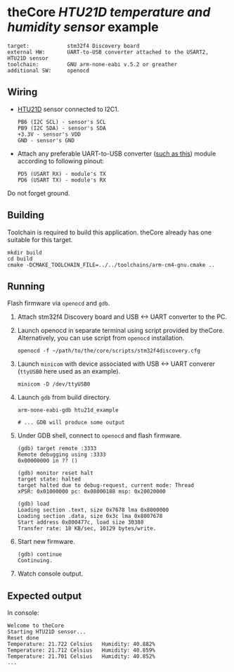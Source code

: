# theCore _HTU21D temperature and humidity sensor_ example

 ```
 target:            stm32f4 Discovery board
 external HW:       UART-to-USB converter attached to the USART2, HTU21D sensor
 toolchain:         GNU arm-none-eabi v.5.2 or greather
 additional SW:     openocd
 ```

## Wiring

 - [HTU21D](https://cdn-shop.adafruit.com/datasheets/1899_HTU21D.pdf) sensor connected to I2C1.
   ```
   PB6 (I2C SCL) - sensor's SCL
   PB9 (I2C SDA) - sensor's SDA
   +3.3V - sensor's VDD
   GND - sensor's GND
   ```

 - Attach any preferable UART-to-USB converter ([such as this](http://www.geekfactory.mx/wp-content/uploads/2013/06/converdidor_usb_ttl_rs232_pl_2303hx_01.jpg))
module according to following pinout:
   ```
   PD5 (USART RX) - module's TX
   PD6 (USART TX) - module's RX
   ```

Do not forget ground.

## Building

Toolchain is required to build this application. theCore already has one suitable for this target.

```
mkdir build
cd build
cmake -DCMAKE_TOOLCHAIN_FILE=../../toolchains/arm-cm4-gnu.cmake ..
```

## Running

Flash firmware via `openocd` and `gdb`.

1. Attach stm32f4 Discovery board and USB <-> UART converter to the PC.
1. Launch openocd in separate terminal using script provided by theCore. Alternatively, you can use script from `openocd` installation.

    ```
    openocd -f ~/path/to/the/core/scripts/stm32f4discovery.cfg
    ```
1. Launch `minicom` with device associated with USB <-> UART converer
    (`ttyUSB0` here used as an example).

    ```
    minicom -D /dev/ttyUSB0
    ```

1. Launch `gdb` from build directory.

    ```
    arm-none-eabi-gdb htu21d_example

    # ... GDB will produce some output

    ```
1. Under GDB shell, connect to `openocd` and flash firmware.

    ```
    (gdb) target remote :3333
    Remote debugging using :3333
    0x00000000 in ?? ()

    (gdb) monitor reset halt
    target state: halted
    target halted due to debug-request, current mode: Thread
    xPSR: 0x01000000 pc: 0x08000188 msp: 0x20020000

    (gdb) load
    Loading section .text, size 0x7678 lma 0x8000000
    Loading section .data, size 0x3c lma 0x8007678
    Start address 0x800477c, load size 30388
    Transfer rate: 18 KB/sec, 10129 bytes/write.
    ```

1. Start new firmware.

    ```
    (gdb) continue
    Continuing.
    ```

1. Watch console output.

## Expected output

In console:
```
Welcome to theCore
Starting HTU21D sensor...
Reset done
Temperature: 21.722 Celsius   Humidity: 40.882%
Temperature: 21.712 Celsius   Humidity: 40.859%
Temperature: 21.701 Celsius   Humidity: 40.852%
...
```
